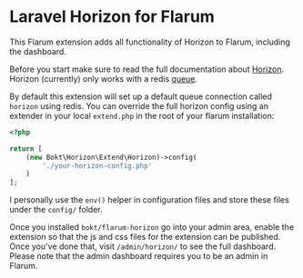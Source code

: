 # Laravel Horizon for Flarum

This Flarum extension adds all functionality of Horizon to Flarum,
including the dashboard.

Before you start make sure to read the full documentation about
[Horizon](https://laravel.com/docs/5.7/horizon). Horizon (currently)
only works with a redis [queue](https://laravel.com/docs/5.7/queues).

By default this extension will set up a default queue connection called
`horizon` using redis. You can override the full horizon config using
an extender in your local `extend.php` in the root of your flarum
installation:

```php
<?php

return [
    (new Bokt\Horizon\Extend\Horizon)->config(
        './your-horizon-config.php'
    )
];
```

I personally use the `env()` helper in configuration files and store
these files under the `config/` folder.

Once you installed `bokt/flarum-horizon` go into your admin area, enable
the extension so that the js and css files for the extension can be published.
Once you've done that, visit `/admin/horizon/` to see the full dashboard.
Please note that the admin dashboard requires you to be an admin in Flarum.